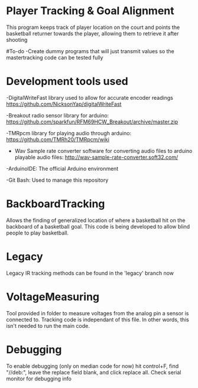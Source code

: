 # Player Tracking & Goal Alignment
This program keeps track of player location on the court and points the basketball returner towards the player, allowing them to retrieve it after shooting

#To-do
-Create dummy programs that will just transmit values so the mastertracking code can be tested fully



# Development tools used
-DigitalWriteFast library used to allow for accurate encoder readings https://github.com/NicksonYap/digitalWriteFast

-Breakout radio sensor library for arduino: https://github.com/sparkfun/RFM69HCW_Breakout/archive/master.zip

-TMRpcm library for playing audio through arduino: https://github.com/TMRh20/TMRpcm/wiki

- Wav Sample rate converter software for converting audio files to arduino playable audio files: http://wav-sample-rate-converter.soft32.com/ 

-ArduinoIDE: The official Arduino environment

-Git Bash: Used to manage this repository

# BackboardTracking
Allows the finding of generalized location of where a basketball hit on the backboard of a basketball goal.
This code is being developed to allow blind people to play basketball.

# Legacy
Legacy IR tracking methods can be found in the 'legacy' branch now

# VoltageMeasuring
Tool provided in folder to measure voltages from the analog pin a sensor is connected to. Tracking code is independant of this file. In other words, this isn't needed to run the main code.

# Debugging
To enable debugging (only on median code for now) hit control+F, find "//deb:", leave the replace field blank, and click replace all. Check serial monitor for debugging info
